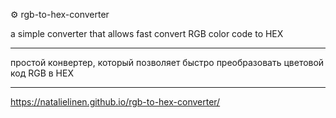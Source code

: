 ⚙ rgb-to-hex-converter


a simple converter that allows fast convert RGB color code to HEX

------------------------------------------------------------------------------------

простой конвертер, который позволяет быстро преобразовать цветовой код RGB в HEX

------------------------------------------------------------------------------------

https://natalielinen.github.io/rgb-to-hex-converter/
